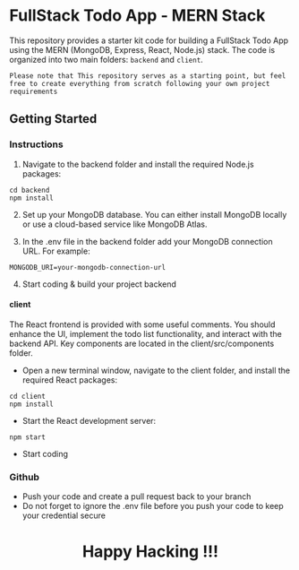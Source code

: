 # FullStack Todo App - MERN Stack

This repository provides a starter kit code for building a FullStack Todo App using the MERN (MongoDB, Express, React, Node.js) stack. The code is organized into two main folders: `backend` and `client`.

`Please note that This repository serves as a starting point, but feel free to create everything from scratch following your own project requirements`

## Getting Started

### Instructions

1. Navigate to the backend folder and install the required Node.js packages:

```shell
cd backend
npm install

```

2. Set up your MongoDB database. You can either install MongoDB locally or use a cloud-based service like MongoDB Atlas.

3. In the .env file in the backend folder add your MongoDB connection URL. For example:

```shell
MONGODB_URI=your-mongodb-connection-url

```

4. Start coding & build your project backend

#### client

The React frontend is provided with some useful comments. You should enhance the UI, implement the todo list functionality, and interact with the backend API. Key components are located in the client/src/components folder.

- Open a new terminal window, navigate to the client folder, and install the required React packages:

```shell
cd client
npm install

```

- Start the React development server:

```shell
npm start
```

- Start coding

### Github

- Push your code and create a pull request back to your branch
- Do not forget to ignore the .env file before you push your code to keep your credential secure

<h1 style="text-align:center">Happy Hacking !!!</h1>
